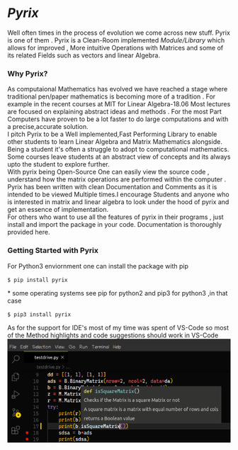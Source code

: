 # *Pyrix* 

Well often times in the process of evolution we come across new stuff. Pyrix is one of them .
Pyrix is a Clean-Room implemented *Module/Library* which allows for improved , More intuitive Operations with Matrices and some of its related Fields such as vectors and linear Algebra.

### Why Pyrix?
As computaional Mathematics has evolved we have reached a stage where traditional pen/paper mathematics is becoming more of a tradition . For example in the recent courses at MIT for Linear Algebra-18.06 Most lectures are focused on explaining abstract ideas and methods . For the most Part Computers have proven to be a lot faster to do large computations and with a precise,accurate solution.  
I pitch Pyrix to be a Well implemented,Fast Performing Library to enable other students to learn Linear Algebra and Matrix Mathematics alongside. Being a student it's often a struggle to adopt to computational mathematics. Some courses leave students at an abstract view of concepts and its always upto the student to explore further.   
With pyrix being Open-Source One can easily view the source code , understand how the matrix operations are performed within the computer . Pyrix has been written with clean Documentation and Comments as it is intended to be viewed Multiple times.I encourage Students and anyone who is interested in matrix and linear algebra to look under the hood of pyrix and get an essence of implementation.   
For others who want to use all the features of pyrix in their programs , just install and import the package in your code. Documentation is thoroughly provided here. 

### Getting Started with Pyrix

For Python3 enviornment one can install the package with pip  
```
$ pip install pyrix
```  
\* some operating systems see pip for python2 and pip3 for python3 ,in that case  
```
$ pip3 install pyrix
```  


As for the support for IDE's most of my time was spent of VS-Code so most of the Method highlights and code suggestions should work in VS-Code   
![VS-Code ](/img/home.png)  

